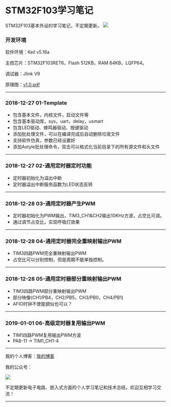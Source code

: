 

# STM32F103学习笔记

STM32F103基本外设的学习笔记，不定期更新。
![](https://wcc-blog.oss-cn-beijing.aliyuncs.com/img/stm32-img.jpg)

### 开发环境

软件环境：Keil v5.16a

主控芯片：STM32F103RET6，Flash 512KB，RAM 64KB，LQFP64。

调试器：Jlink V9

原理图：[v1.0.pdf](https://wcc-blog.oss-cn-beijing.aliyuncs.com/BlogFile/v1.0.pdf)

---

### 2018-12-27 01-Template

- 包含基本文件，内核文件，启动文件等
- 包含基本驱动库，sys，uart，delay，usmart
- 包含LED驱动、蜂鸣器驱动、按键驱动
- 添加批处理文件，可以在编译完成后自动删除垃圾文件
- 支持软件仿真，参数已经设置好
- 添加Astyle批处理命令，双击可以格式化当前目录下的所有源文件和头文件

------

### 2018-12-27 02-通用定时器定时功能

- 定时器初始化为溢出中断
- 定时器溢出中断服务函数为LED状态反转

---

### 2018-12-28 03-通用定时器产生PWM

- 定时器初始化为PWM输出，TIM3_CH1&CH2输出10KHz方波，占空比可调。
- 通过调节占空比，实现呼吸灯效果

---
### 2018-12-28 04-通用定时器完全重映射输出PWM

- TIM3四路PWM完全重映射输出PWM
- 占空比可以分别控制，但是周期不能单独控制。

---
### 2018-12-28 05-通用定时器部分重映射输出PWM

- TIM3四路PWM部分重映射输出PWM
- 部分映像(CH1/PB4，CH2/PB5，CH3/PB0，CH4/PB1)
- AFIO时钟不使能貌似也可以？

---
### 2019-01-01 06-高级定时器复用输出PWM

- TIM1四路PWM复用输出PWM方波
- PA8-11 -> TIM1_CH1-4

---
我的个人博客：[我的博客](http://www.wangchaochao.top/)

我的公众号：

![](https://img2018.cnblogs.com/blog/1124009/201810/1124009-20181029203947824-323305888.jpg)

不定期更新电子电路、嵌入式方面的个人学习笔记和技术总结，欢迎互相学习交流！

------